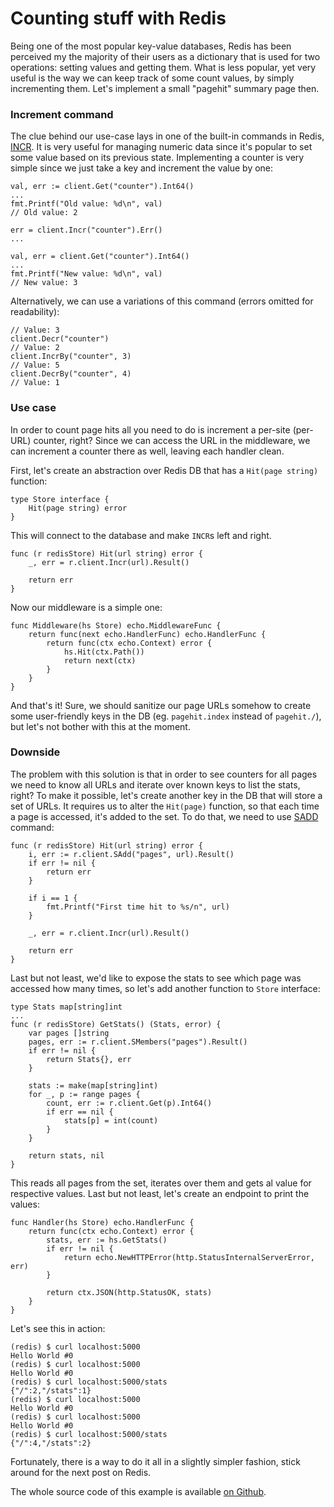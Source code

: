 # Counting stuff with Redis

Being one of the most popular key-value databases, Redis has been perceived my the majority of their users as a dictionary that is used for two operations: setting values and getting them. What is less popular, yet very useful is the way we can keep track of some count values, by simply incrementing them. Let's implement a small "pagehit" summary page then.

### Increment command

The clue behind our use-case lays in one of the built-in commands in Redis, [INCR](https://redis.io/commands/incr). It is very useful for managing numeric data since it's popular to set some value based on its previous state. Implementing a counter is very simple since we just take a key and increment the value by one:

    val, err := client.Get("counter").Int64()
    ...
    fmt.Printf("Old value: %d\n", val)
    // Old value: 2
    
    err = client.Incr("counter").Err()
    ...
    
    val, err = client.Get("counter").Int64()
    ...
    fmt.Printf("New value: %d\n", val)
    // New value: 3

Alternatively, we can use a variations of this command (errors omitted for readability):

    // Value: 3
    client.Decr("counter")
    // Value: 2
    client.IncrBy("counter", 3)
    // Value: 5
    client.DecrBy("counter", 4)
    // Value: 1

### Use case

In order to count page hits all you need to do is increment a per-site (per-URL) counter, right? Since we can access the URL in the middleware, we can increment a counter there as well, leaving each handler clean.

First, let's create an abstraction over Redis DB that has a `Hit(page string)` function:

    type Store interface {
        Hit(page string) error
    }

This will connect to the database and make `INCR`s left and right. 

    func (r redisStore) Hit(url string) error {
        _, err = r.client.Incr(url).Result()

        return err
    }

Now our middleware is a simple one:

    func Middleware(hs Store) echo.MiddlewareFunc {
        return func(next echo.HandlerFunc) echo.HandlerFunc {
            return func(ctx echo.Context) error {
                hs.Hit(ctx.Path())
                return next(ctx)
            }
        }
    }

And that's it! Sure, we should sanitize our page URLs somehow to create some user-friendly keys in the DB (eg. `pagehit.index` instead of `pagehit./`), but let's not bother with this at the moment.

### Downside

The problem with this solution is that in order to see counters for all pages we need to know all URLs and iterate over known keys to list the stats, right? To make it possible, let's create another key in the DB that will store a set of URLs. It requires us to alter the `Hit(page)` function, so that each time a page is accessed, it's added to the set. To do that, we need to use [SADD](https://redis.io/commands/sadd) command:

    func (r redisStore) Hit(url string) error {
        i, err := r.client.SAdd("pages", url).Result()
        if err != nil {
            return err
        }

        if i == 1 {
            fmt.Printf("First time hit to %s/n", url)
        }

        _, err = r.client.Incr(url).Result()

        return err
    }

Last but not least, we'd like to expose the stats to see which page was accessed how many times, so let's add another function to `Store` interface:

    type Stats map[string]int
    ...
    func (r redisStore) GetStats() (Stats, error) {
        var pages []string
        pages, err := r.client.SMembers("pages").Result()
        if err != nil {
            return Stats{}, err
        }

        stats := make(map[string]int)
        for _, p := range pages {
            count, err := r.client.Get(p).Int64()
            if err == nil {
                stats[p] = int(count)
            }
        }

        return stats, nil
    }

This reads all pages from the set, iterates over them and gets al value for respective values. Last but not least, let's create an endpoint to print the values:

    func Handler(hs Store) echo.HandlerFunc {
        return func(ctx echo.Context) error {
            stats, err := hs.GetStats()
            if err != nil {
                return echo.NewHTTPError(http.StatusInternalServerError, err)
            }

            return ctx.JSON(http.StatusOK, stats)
        }
    }

Let's see this in action:

    (redis) $ curl localhost:5000
    Hello World #0
    (redis) $ curl localhost:5000
    Hello World #0
    (redis) $ curl localhost:5000/stats
    {"/":2,"/stats":1}
    (redis) $ curl localhost:5000
    Hello World #0
    (redis) $ curl localhost:5000
    Hello World #0
    (redis) $ curl localhost:5000/stats
    {"/":4,"/stats":2}

Fortunately, there is a way to do it all in a slightly simpler fashion, stick around for the next post on Redis.

The whole source code of this example is available [on Github](https://github.com/mycodesmells/golang-examples/tree/master/redis).

